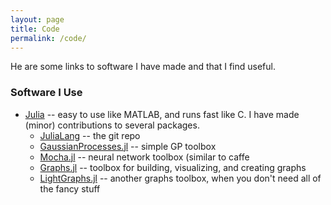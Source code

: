 ```yaml
---
layout: page
title: Code
permalink: /code/
---
```


He are some links to software I have made and that I find useful.

### Software I Use

* [Julia][julia] -- easy to use like MATLAB, and runs fast like C. I have made (minor) contributions to several packages.
    * [JuliaLang][juliagit] -- the git repo
    * [GaussianProcesses.jl][gps] -- simple GP toolbox
    * [Mocha.jl][mocha] -- neural network toolbox (similar to caffe
    * [Graphs.jl][graphs] -- toolbox for building, visualizing, and creating graphs
    * [LightGraphs.jl][lgraphs] -- another graphs toolbox, when you don't need all of the fancy stuff

[julia]:    http://julialang.org/
[juliagit]: https://github.com/JuliaLang/julia
[gps]:      https://github.com/STOR-i/GaussianProcesses.jl

[mocha]:    https://github.com/pluskid/Mocha.jl
[graphs]:   https://github.com/JuliaArchive/Graphs.jl
[lgraphs]:  https://github.com/JuliaGraphs/LightGraphs.jl

